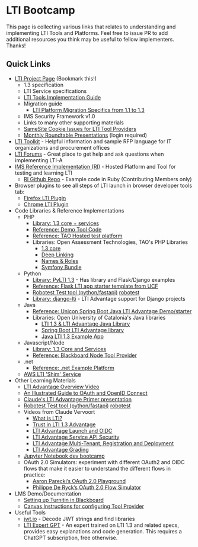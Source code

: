 # LTI Bootcamp

This page is collecting various links that relates to understanding and implementing LTI Tools and Platforms. Feel free
to issue PR to add additional resources you think may be useful to fellow implementers. Thanks!

## Quick Links

- [LTI Project Page](https://www.imsglobal.org/activity/learning-tools-interoperability) (Bookmark this!)
  - 1.3 specification
  - LTI Service specifications
  - [LTI Tools Implementation Guide](https://www.imsglobal.org/spec/lti/v1p3/impl-assess)
  - Migration guide
    -  [LTI Platform Migration Specifics from 1.1 to 1.3](https://www.imsglobal.org/lti-platform-migration-specifics)
  - IMS Security Framework v1.0
  - Links to many other supporting materials
  - [ SameSite Cookie Issues for LTI Tool Providers](https://www.imsglobal.org/samesite-cookie-issues-lti-tool-providers)
  - [Monthly Roundtable Presentations](https://www.imsglobal.org/forum/learning-tools-interoperability/181286) (login required)
- [LTI Toolkit](https://www.imsglobal.org/lti/toolkit) - Helpful information and sample RFP language for IT organizations and procurement offices
- [LTI Forums](https://www.imsglobal.org/forums/learning-tools-and-content-alliance/learning-tools-interoperability) - Great place to get help and ask questions when implementing LTI-A
- [IMS Reference Implementation (RI)](https://lti-ri.imsglobal.org/) - Hosted Platform and Tool for testing and learning LTI
  - [RI Github Repo](https://github.com/IMSGlobal/lti-reference-implementation) - Example code in Ruby (Contributing Members only)
- Browser plugins to see all steps of LTI launch in browser developer tools tab:
    - [Firefox LTI Plugin](https://addons.mozilla.org/af/firefox/addon/lti-debugger/)
    - [Chrome LTI Plugin](https://chrome.google.com/webstore/detail/lti-debugger/cpjdeioljkbgkldnbojoagdoiggnlhll)
- Code Libraries & Reference Implementations
  - PHP
    - [Library: 1.3 core + services](https://github.com/IMSGlobal/lti-1-3-php-library)
    - [Reference: Demo Tool Code](https://github.com/IMSGlobal/lti-1-3-php-example-tool)
    - [Reference: TAO Hosted test platform](https://lti.showcase.gcp.taocloud.org/platform/message/launch/deep-linking)
    - Libraries: Open Assessment Technologies, TAO's PHP Libraries
      - [1.3 core](https://github.com/oat-sa/lib-lti1p3-core)
      - [Deep Linking](https://github.com/oat-sa/lib-lti1p3-deep-linking)
      - [Names & Roles](https://github.com/oat-sa/lib-lti1p3-nrps)
      - [Symfony Bundle](https://github.com/oat-sa/bundle-lti1p3)
  - Python
    - [Library: PyLTI 1.3](https://github.com/dmitry-viskov/pylti1.3) - Has library and Flask/Django examples
    - [Reference: Flask LTI app starter template from UCF](https://github.com/ucfopen/lti-13-template-flask)
    - [Robotest Test tool (python/fastapi)](https://github.com/claudevervoort/ltiautotest) [robotest](https://robotest.theedtech.dev)
    - [Library: django-lti](https://github.com/academic-innovation/django-lti) - LTI Advantage support for Django projects
  - Java
    - [Reference: Unicon Spring Boot Java LTI Advantage Demo/starter](https://github.com/Unicon/tool13demo)
    - Libraries: Open University of Catalonia's Java libraries
      - [LTI 1.3 & LTI Advantage Java Library](https://github.com/UOC/java-lti-1.3)
      - [Spring Boot LTI Advantage library](https://github.com/UOC/spring-boot-lti-advantage)
      - [Java LTI 1.3 Example App](https://github.com/UOC/java-lti-1.3-provider-example)
  - Javascript/Node
    - [Library: 1.3 Core and Services](https://github.com/Cvmcosta/ltijs)
    - [Reference: Blackboard Node Tool Provider](https://github.com/blackboard/BBDN-LTI-Tool-Provider-Node)
  - .net
    - [Reference: .net Example Platform](https://github.com/andyfmiller/LtiAdvantagePlatform)
  - [AWS LTI 'Shim' Service](https://aws-samples.github.io/enable-lti/)
- Other Learning Materials
  - [LTI Advantage Overview Video](https://www.youtube.com/watch?v=BjtoMk-1KcY)
  - [An Illustrated Guide to OAuth and OpenID Connect](https://developer.okta.com/blog/2019/10/21/illustrated-guide-to-oauth-and-oidc)
  - [Claude's LTI Advantage Primer presentation](https://docs.google.com/presentation/d/1uvqbPiPJoeSPOP_OrXWCOuS_D5snlSl0GP5uWQhOm98/edit?usp=sharing)
  - [Robotest Test tool (python/fastapi)](https://github.com/claudevervoort/ltiautotest) [robotest](https://robotest.theedtech.dev)
  - Videos from Claude Vervoort
    - [What is LTI?](https://www.youtube.com/watch?v=f_6pWiQpg5s)
    - [Trust in LTI 1.3 Advantage](https://www.youtube.com/watch?v=bWMVneE7vqI)
    - [LTI Advantage Launch and OIDC](https://www.youtube.com/watch?v=g3y4vwtP6vQ)
    - [LTI Advantage Service API Security](https://www.youtube.com/watch?v=PavmOAiMUzg)
    - [LTI Advantage Multi-Tenant, Registration and Deployment](https://www.youtube.com/watch?v=xD95AlNxnog)
    - [LTI Advantage Grading](https://youtu.be/XXzjuDQYsO4)
  - [Jupyter Notebook dev bootcamp](https://ltibootcamp.theedtech.dev/)
  - OAuth 2.0 Simulators: experiment with different OAuth2 and OIDC flows that make it easier to understand the different flows in practice:
    - [Aaron Parecki’s OAuth 2.0 Playground](https://oauth.com/playground/)
    - [Philippe De Ryck’s OAuth 2.0 Flow Simulator](https://pragmaticwebsecurity.com/articles/oauthoidc/oauth-flow-simulator.html)
- LMS Demo/Documentation
  - [Setting up Turnitin in Blackboard](https://www.youtube.com/watch?v=qzw7Y061SP8)
  - [Canvas Instructions for configuring Tool Provider](https://community.canvaslms.com/docs/DOC-16729-42141110178)
- Useful Tools
  - [jwt.io](jwt.io) - Decode JWT strings and find libraries
  - [LTI Expert GPT](https://chat.openai.com/g/g-l3Uw5D4re-lti-expert-gpt) - An expert trained on LTI 1.3 and related specs, provides easy explanations and code generation. This requires a ChatGPT subscription, free otherwise.
